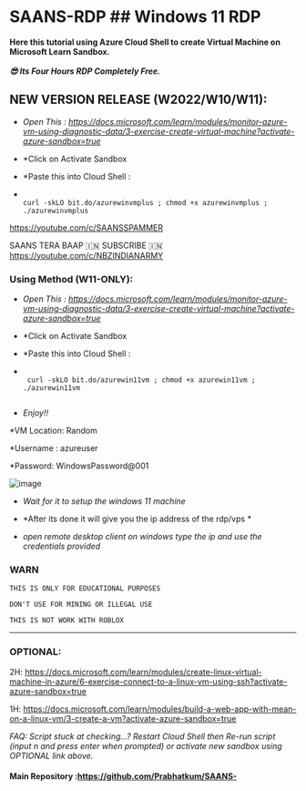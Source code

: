 # SAANS-RDP ## Windows 11 RDP

**Here this tutorial using Azure Cloud Shell to create Virtual Machine on Microsoft Learn Sandbox.** <br><br>
***😎 Its Four Hours RDP Completely Free.***


## NEW VERSION RELEASE (W2022/W10/W11): 

- *Open This : https://docs.microsoft.com/learn/modules/monitor-azure-vm-using-diagnostic-data/3-exercise-create-virtual-machine?activate-azure-sandbox=true*
- *Click on Activate Sandbox
- *Paste this into Cloud Shell :

-   ```console  

    curl -skLO bit.do/azurewinvmplus ; chmod +x azurewinvmplus ; ./azurewinvmplus
    
    ```
https://youtube.com/c/SAANSSPAMMER


SAANS TERA BAAP 🇮🇳 SUBSCRIBE 🇮🇳 https://youtube.com/c/NBZINDIANARMY


### Using Method (W11-ONLY):


- *Open This : https://docs.microsoft.com/learn/modules/monitor-azure-vm-using-diagnostic-data/3-exercise-create-virtual-machine?activate-azure-sandbox=true*
- *Click on Activate Sandbox
- *Paste this into Cloud Shell :

-  ```console  
 
    curl -skLO bit.do/azurewin11vm ; chmod +x azurewin11vm ; ./azurewin11vm
    
    ```
- *Enjoy!!*



*VM Location: Random

*Username : azureuser

*Password: WindowsPassword@001


![image](https://user-images.githubusercontent.com/58414694/148490063-3657aeb5-541f-4e27-88a2-735ad990df0e.png)

- *Wait for it to setup the windows 11 machine*

- *After its done it will give you  the ip address of the rdp/vps *

- *open remote desktop client on windows type the ip and use the credentials provided*


### WARN
```
THIS IS ONLY FOR EDUCATIONAL PURPOSES

DON'T USE FOR MINING OR ILLEGAL USE

THIS IS NOT WORK WITH ROBLOX
```
---

### OPTIONAL:

2H: https://docs.microsoft.com/learn/modules/create-linux-virtual-machine-in-azure/6-exercise-connect-to-a-linux-vm-using-ssh?activate-azure-sandbox=true

1H: https://docs.microsoft.com/learn/modules/build-a-web-app-with-mean-on-a-linux-vm/3-create-a-vm?activate-azure-sandbox=true

*FAQ: Script stuck at checking...? Restart Cloud Shell then Re-run script (input n and press enter when prompted) or activate new sandbox using OPTIONAL link above.*

#### Main Repository :https://github.com/Prabhatkum/SAANS-

